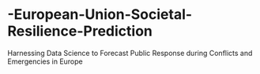 # -European-Union-Societal-Resilience-Prediction
Harnessing Data Science to Forecast Public Response during Conflicts and Emergencies in Europe
